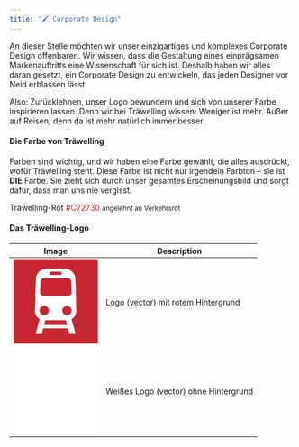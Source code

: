 ```yaml
---
title: "🖌️ Corporate Design"
---
```


An dieser Stelle möchten wir unser einzigartiges und komplexes Corporate Design offenbaren.
Wir wissen, dass die Gestaltung eines einprägsamen Markenauftritts eine Wissenschaft für sich ist.
Deshalb haben wir alles daran gesetzt, ein Corporate Design zu entwickeln, das jeden Designer vor Neid erblassen lässt.

Also: Zurücklehnen, unser Logo bewundern und sich von unserer Farbe inspirieren lassen.
Denn wir bei Träwelling wissen: Weniger ist mehr.
Außer auf Reisen, denn da ist mehr natürlich immer besser.

#### Die Farbe von Träwelling

Farben sind wichtig, und wir haben eine Farbe gewählt, die alles ausdrückt, wofür Träwelling steht.
Diese Farbe ist nicht nur irgendein Farbton – sie ist **DIE** Farbe.
Sie zieht sich durch unser gesamtes Erscheinungsbild und sorgt dafür, dass man uns nie vergisst.

Träwelling-Rot <span style="color: #C72730">#C72730</span>
<small>angelehnt an Verkehrsrot</small>

#### Das Träwelling-Logo

| Image                                                                                            | Description                           |
|--------------------------------------------------------------------------------------------------|---------------------------------------|
| <img src="icon-vector-bg.svg" alt="Träwelling Icon Vector" style="max-height: 150px;"/>          | Logo (vector) mit rotem Hintergrund   |
| <img src="icon-vector-transparent.svg" alt="Träwelling Icon Vector" style="max-height: 150px;"/> | Weißes Logo (vector) ohne Hintergrund |
